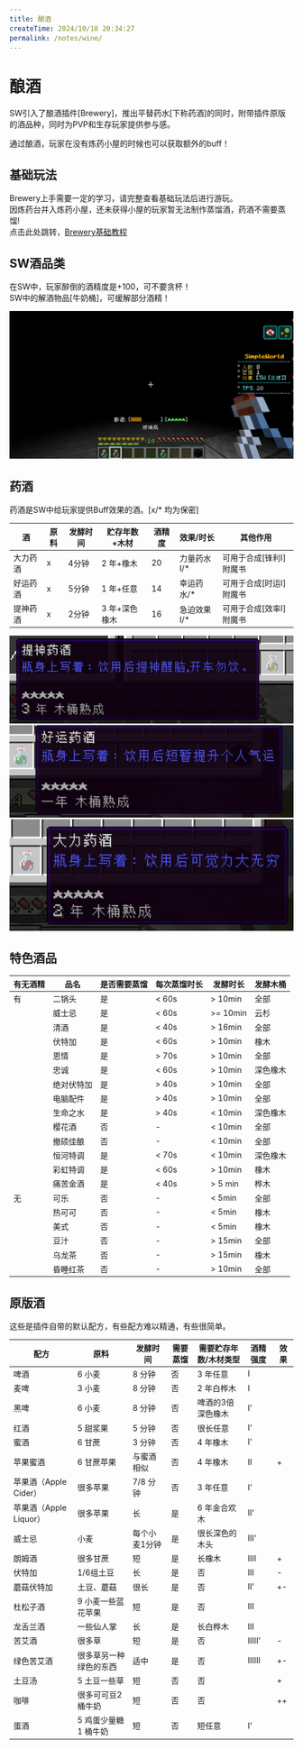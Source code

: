 ```yaml
---
title: 酿酒
createTime: 2024/10/18 20:34:27
permalink: /notes/wine/
---
```


# 酿酒

SW引入了酿酒插件[Brewery]，推出平替药水[下称药酒]的同时，附带插件原版的酒品种，同时为PVP和生存玩家提供参与感。<br>

通过酿酒，玩家在没有炼药小屋的时候也可以获取额外的buff！

## 基础玩法
Brewery上手需要一定的学习，请完整查看基础玩法后进行游玩。<br>
因炼药台并入炼药小屋，还未获得小屋的玩家暂无法制作蒸馏酒，药酒不需要蒸馏!<br>
点击此处跳转，[Brewery基础教程](https://github-wiki-see.page/m/Ltfjx/Brewery/wiki/%E5%9F%BA%E6%9C%AC%E7%8E%A9%E6%B3%95)

## SW酒品类

在SW中，玩家醉倒的酒精度是+100，可不要贪杯！<br>
SW中的解酒物品[牛奶桶]，可缓解部分酒精！<br>

<img src="/images/drunk.png" alt="drunk">

## 药酒

药酒是SW中给玩家提供Buff效果的酒。[x/* 均为保密]

| 酒    | 原料 | 发酵时间 | 贮存年数+木材 | 酒精度 | 效果/时长   | 其他作用          |
|------|----|------|---------|-----|---------|---------------|
| 大力药酒 | x  | 4分钟  | 2 年+橡木  | 20  | 力量药水I/* | 可用于合成[锋利I]附魔书 |
| 好运药酒 | x  | 5分钟  | 1 年+任意  | 14  | 幸运药水/*  | 可用于合成[时运I]附魔书 |
| 提神药酒 | x  | 2分钟  | 3 年+深色橡木 | 16  | 急迫效果I/* | 可用于合成[效率I]附魔书 |

<img src="/images/effect_wine.png" alt="effect_wine">
<img src="/images/luck_wine.png" alt="luck_wine">
<img src="/images/power_wine.png" alt="power_wine">

## 特色酒品
| 有无酒精 | 品名    | 是否需要蒸馏 | 每次蒸馏时长 | 发酵时长     | 发酵木桶 |
|------|--------|--------|--------|----------|------|
| 有    | 二锅头   | 是      | < 60s  | > 10min  | 全部   |
|      | 威士忌   | 是      | < 60s  | >= 10min | 云杉   |
|| 清酒    | 是      | < 40s  | > 16min  | 全部   |
|| 伏特加   | 是      | < 60s  | > 10min  | 橡木   |
|| 恩情    | 是      | > 70s  | > 10min  | 全部   |
|| 忠诚    | 是      | < 60s  | > 10min  | 深色橡木 |
|| 绝对伏特加 | 是      | > 40s  | > 10min  | 全部   |
|| 电脑配件  | 是      | > 40s  | > 10min  | 全部   |
|| 生命之水  | 是      | > 40s  | < 10min  | 深色橡木 |
|| 樱花酒   | 否      | -      | < 10min  | 全部   |
|| 撤硕佳酿  | 否      | -      | < 10min  | 全部   |
|| 恒河特调  | 是      | < 70s  | < 10min  | 深色橡木 |
|| 彩虹特调  |是      | < 60s  | > 10min  | 橡木   |
|| 痛苦金酒  |是      | < 40s  | > 5 min  | 桦木   |
| 无    | 可乐    |否      | -      | < 5min   | 全部   |
|| 热可可    |否      | -      | < 5min   | 橡木   |
|| 美式    |否      | -      | < 5min   | 橡木   |
|| 豆汁    |否      | -      | > 15min  | 全部   |
|| 乌龙茶   |否      | -      | > 15min  | 橡木   |
|| 昏睡红茶  |否      | -      | > 10min  | 全部   |

## 原版酒

这些是插件自带的默认配方，有些配方难以精通，有些很简单。

| 配方                | 原料           | 发酵时间    | 需要蒸馏 | 需要贮存年数/木材类型 | 酒精强度   | 效果 |
|-------------------|--------------|---------|------|-------------|--------|----|
| 啤酒                | 6 小麦         | 8 分钟    | 否    | 3 年任意       | I      |    |
| 麦啤                | 3 小麦         | 8 分钟    | 否    | 2 年白桦木      | I      |    |
| 黑啤                | 6 小麦         | 8 分钟    | 否    | 啤酒的3倍深色橡木   | I'     |    |
| 红酒                | 5 甜浆果        | 5 分钟    | 否    | 很长任意        | I'     |    |
| 蜜酒                | 6 甘蔗         | 3 分钟    | 否    | 4 年橡木       | I'     |    |
| 苹果蜜酒              | 6 甘蔗苹果       | 与蜜酒相似   | 否    | 4 年橡木       | II     | +  |
| 苹果酒（Apple Cider）  | 很多苹果         | 7/8 分钟  | 否    | 3 年任意       | I'     |    |
| 苹果酒（Apple Liquor） | 很多苹果         | 长       | 是    | 6 年金合欢木     | II'    |    |
| 威士忌               | 小麦           | 每个小麦1分钟 | 是    | 很长深色的木头     | III'   |    |
| 朗姆酒               | 很多甘蔗         | 短       | 是    | 长橡木         | IIII   | +  |
| 伏特加               | 1/6组土豆       | 长       | 是    | 否           | III    | -  |
| 蘑菇伏特加             | 土豆、蘑菇        | 很长      | 是    | 否           | II'    | +- |
| 杜松子酒              | 9 小麦一些蓝花苹果   | 短       | 是    | 否           | III    |    |
| 龙舌兰酒              | 一些仙人掌        | 长       | 是    | 长白桦木        | III    |    |
| 苦艾酒               | 很多草          | 短       | 是    | 否           | IIIII' | -  |
| 绿色苦艾酒             | 很多草另一种绿色的东西  | 适中      | 是    | 否           | IIIIII | +- |
| 土豆汤               | 5 土豆一些草      | 短       | 否    | 否           |        | +  |
| 咖啡                | 很多可可豆2 桶牛奶   | 短       | 否    | 否           |        | ++ |
| 蛋酒                | 5 鸡蛋少量糖1 桶牛奶 | 短       | 否    | 短任意         | I'     |    |




